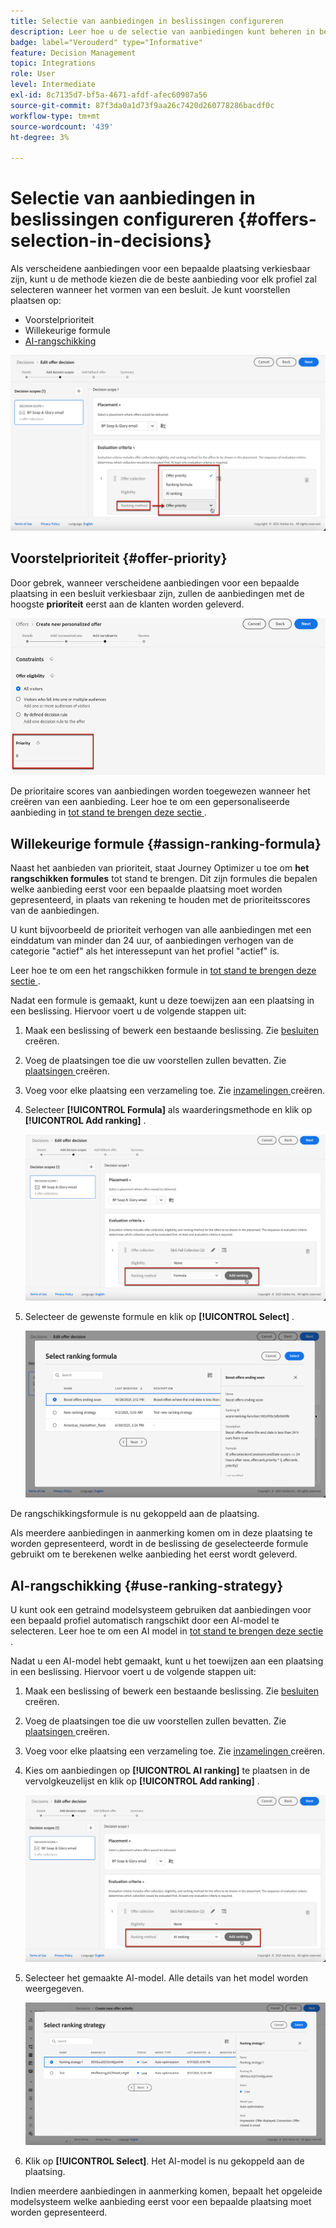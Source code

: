 ```yaml
---
title: Selectie van aanbiedingen in beslissingen configureren
description: Leer hoe u de selectie van aanbiedingen kunt beheren in beslissingen
badge: label="Verouderd" type="Informative"
feature: Decision Management
topic: Integrations
role: User
level: Intermediate
exl-id: 8c7135d7-bf5a-4671-afdf-afec60907a56
source-git-commit: 87f3da0a1d73f9aa26c7420d260778286bacdf0c
workflow-type: tm+mt
source-wordcount: '439'
ht-degree: 3%

---
```


# Selectie van aanbiedingen in beslissingen configureren {#offers-selection-in-decisions}

Als verscheidene aanbiedingen voor een bepaalde plaatsing verkiesbaar zijn, kunt u de methode kiezen die de beste aanbieding voor elk profiel zal selecteren wanneer het vormen van een besluit. Je kunt voorstellen plaatsen op:
* Voorstelprioriteit
* Willekeurige formule
* [AI-rangschikking](#use-ranking-strategy)

![](../assets/offer-rank-by.png)

## Voorstelprioriteit {#offer-priority}

Door gebrek, wanneer verscheidene aanbiedingen voor een bepaalde plaatsing in een besluit verkiesbaar zijn, zullen de aanbiedingen met de hoogste **prioriteit** eerst aan de klanten worden geleverd.

![](../assets/offer-priority.png)

De prioritaire scores van aanbiedingen worden toegewezen wanneer het creëren van een aanbieding. Leer hoe te om een gepersonaliseerde aanbieding in [ tot stand te brengen deze sectie ](../offer-library/creating-personalized-offers.md).

## Willekeurige formule {#assign-ranking-formula}

Naast het aanbieden van prioriteit, staat Journey Optimizer u toe om **het rangschikken formules** tot stand te brengen. Dit zijn formules die bepalen welke aanbieding eerst voor een bepaalde plaatsing moet worden gepresenteerd, in plaats van rekening te houden met de prioriteitsscores van de aanbiedingen.

U kunt bijvoorbeeld de prioriteit verhogen van alle aanbiedingen met een einddatum van minder dan 24 uur, of aanbiedingen verhogen van de categorie &quot;actief&quot; als het interessepunt van het profiel &quot;actief&quot; is.

Leer hoe te om een het rangschikken formule in [ tot stand te brengen deze sectie ](../ranking/create-ranking-formulas.md).

Nadat een formule is gemaakt, kunt u deze toewijzen aan een plaatsing in een beslissing. Hiervoor voert u de volgende stappen uit:

1. Maak een beslissing of bewerk een bestaande beslissing. Zie [ besluiten ](../offer-activities/create-offer-activities.md) creëren.

1. Voeg de plaatsingen toe die uw voorstellen zullen bevatten. Zie [ plaatsingen ](../offer-library/creating-placements.md) creëren.

1. Voeg voor elke plaatsing een verzameling toe. Zie [ inzamelingen ](../offer-library/creating-collections.md) creëren.

1. Selecteer **[!UICONTROL Formula]** als waarderingsmethode en klik op **[!UICONTROL Add ranking]** .

   ![](../assets/offer-activity-ranking.png)

1. Selecteer de gewenste formule en klik op **[!UICONTROL Select]** .

   ![](../assets/ranking-selection.png)

De rangschikkingsformule is nu gekoppeld aan de plaatsing.

Als meerdere aanbiedingen in aanmerking komen om in deze plaatsing te worden gepresenteerd, wordt in de beslissing de geselecteerde formule gebruikt om te berekenen welke aanbieding het eerst wordt geleverd.

## AI-rangschikking {#use-ranking-strategy}

<!--If you are an [Adobe Experience Platform](https://experienceleague.adobe.com/docs/experience-platform/landing/home.html){target="_blank"} user leveraging the **Offer Decisioning** application service,-->

U kunt ook een getraind modelsysteem gebruiken dat aanbiedingen voor een bepaald profiel automatisch rangschikt door een AI-model te selecteren. Leer hoe te om een AI model in [ tot stand te brengen deze sectie ](../ranking/create-ranking-strategies.md).

Nadat u een AI-model hebt gemaakt, kunt u het toewijzen aan een plaatsing in een beslissing. Hiervoor voert u de volgende stappen uit:

1. Maak een beslissing of bewerk een bestaande beslissing. Zie [ besluiten ](../offer-activities/create-offer-activities.md) creëren.

1. Voeg de plaatsingen toe die uw voorstellen zullen bevatten. Zie [ plaatsingen ](../offer-library/creating-placements.md) creëren.

1. Voeg voor elke plaatsing een verzameling toe. Zie [ inzamelingen ](../offer-library/creating-collections.md) creëren.

1. Kies om aanbiedingen op **[!UICONTROL AI ranking]** te plaatsen in de vervolgkeuzelijst en klik op **[!UICONTROL Add ranking]** .

   ![](../assets/ranking-selection-ai-ranking.png)

1. Selecteer het gemaakte AI-model. Alle details van het model worden weergegeven.

   ![](../assets/ranking-selection-ai-ranking-selected.png)

1. Klik op **[!UICONTROL Select]**. Het AI-model is nu gekoppeld aan de plaatsing.

Indien meerdere aanbiedingen in aanmerking komen, bepaalt het opgeleide modelsysteem welke aanbieding eerst voor een bepaalde plaatsing moet worden gepresenteerd.

